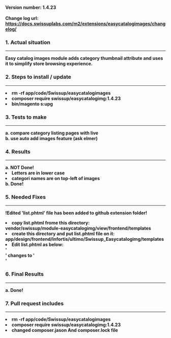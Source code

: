 <strong>Version number:<strong> 1.4.23 <br />										
<strong>Change log url:</strong> https://docs.swissuplabs.com/m2/extensions/easycatalogimages/changelog/

	
<h3>1. Actual situation </h3> <hr>									
Easy catalog images module adds category thumbnail attribute and uses it to simplify store browsing experience.																		


<h3>2. Steps to install / update</h3><hr>
<li>rm -rf app/code/Swissup/easycatalogimages</li>
<li>composer require swissup/easycatalogimg:1.4.23</li>
<li>bin/magento s:upg</li>

<h3>3. Tests to make</h3><hr>
	a. compare category listing pages with live<br />
	b. use auto add images feature (ask elmer)
<h3>4. Results</h3><hr>
	a. NOT Done! <br />
	<li>Letters are in lower case</li>
	<li>categori names are on top-left of images</li>
	b. Done!
	

<h3>5. Needed Fixes</h3> <hr>
		<p><strong>!Edited 'list.phtml' file has been added to github extension folder! </strong></p>
			
<li>copy list.phtml frome this directory:</li>
vendor/swissup/module-easycatalogimg/view/frontend/templates
<li>create this directory and put list.phtml file on it: </li>
app/design/frontend/Infortis/ultimo/Swissup_Easycatalogimg/templates
<li>Edit list.phtml as below:</li>
	'<div class="category-name parent-category parent-category-top">' changes to '<div class="category-name parent-category parent-category">'   
<h3>6. Final Results </h3> <hr>
	a. Done!



<h3>7. Pull request includes</h3> <hr>
<li>rm -rf app/code/Swissup/easycatalogimages</li>
<li>composer require swissup/easycatalogimg:1.4.23</li>
<li>changed composer.jason And composer.lock file</li>
